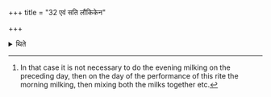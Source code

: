 +++
title = "32 एवं सति लौकिकेन"

+++

<details><summary>थिते</summary>

32. In that case the work of the milk-mess should be done by means of the profane curds.[^1]  


[^1]: In that case it is not necessary to do the evening milking on the preceding day, then on the day of the performance of this rite the morning milking, then mixing both the milks together etc.
</details>
